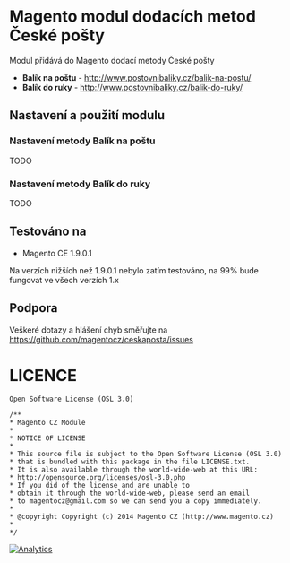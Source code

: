 Magento modul dodacích metod České pošty
========================================

Modul přidává do Magento dodací metody České pošty 
 
 - **Balík na poštu** - http://www.postovnibaliky.cz/balik-na-postu/
 - **Balík do ruky** - http://www.postovnibaliky.cz/balik-do-ruky/

## Nastavení a použití modulu

### Nastavení metody Balík na poštu

TODO

### Nastavení metody Balík do ruky

TODO

## Testováno na

 - Magento CE 1.9.0.1

Na verzích nižších než 1.9.0.1 nebylo zatím testováno, na 99% bude fungovat ve všech verzích 1.x

## Podpora

Veškeré dotazy a hlášení chyb směřujte na https://github.com/magentocz/ceskaposta/issues

# LICENCE

    Open Software License (OSL 3.0)

    /** 
    * Magento CZ Module
    * 
    * NOTICE OF LICENSE 
    * 
    * This source file is subject to the Open Software License (OSL 3.0) 
    * that is bundled with this package in the file LICENSE.txt. 
    * It is also available through the world-wide-web at this URL: 
    * http://opensource.org/licenses/osl-3.0.php 
    * If you did of the license and are unable to 
    * obtain it through the world-wide-web, please send an email 
    * to magentocz@gmail.com so we can send you a copy immediately. 
    * 
    * @copyright Copyright (c) 2014 Magento CZ (http://www.magento.cz)
    *
    */


[![Analytics](https://ga-beacon.appspot.com/UA-54971165-2/magentocz/osobniodber/README?pixel)](https://github.com/igrigorik/ga-beacon)


